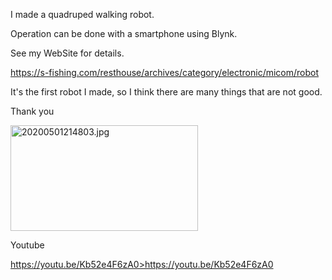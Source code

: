 I made a quadruped walking robot.

Operation can be done with a smartphone using Blynk.

See my WebSite for details.

<a href="https://s-fishing.com/resthouse/archives/category/electronic/micom/robot">https://s-fishing.com/resthouse/archives/category/electronic/micom/robot</a>

It's the first robot I made, so I think there are many things that are not good.

Thank you

<img loading="lazy" title="20200501214803.jpg" src="https://s-fishing.com/resthouse/wp-content/uploads/2022/07/20200501214803.jpg" alt="20200501214803.jpg" width="300" height="169"/>

Youtube

<a href="https://youtu.be/Kb52e4F6zA0">https://youtu.be/Kb52e4F6zA0>https://youtu.be/Kb52e4F6zA0</a>
